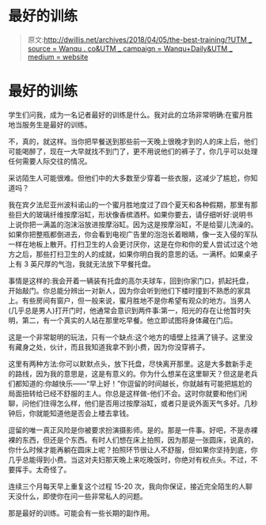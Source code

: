 # 最好的训练

> 原文:[http://dwillis.net/archives/2018/04/05/the-best-training/?UTM _ source = Wanqu . co&UTM _ campaign = Wanqu+Daily&UTM _ medium = website](http://dwillis.net/archives/2018/04/05/the-best-training/?utm_source=wanqu.co&utm_campaign=Wanqu+Daily&utm_medium=website)

# 最好的训练

学生们问我，成为一名记者最好的训练是什么。我对此的立场非常明确:在蜜月胜地当服务生是最好的训练。

不，真的，就这样。当你把早餐送到那些前一天晚上很晚才到的人的床上后，他们可能喝醉了，现在一大早就找不到门了，更不用说他们的裤子了，你几乎可以处理任何需要人际交往的情况。

采访陌生人可能很难。但他们中的大多数至少穿着一些衣服，这减少了尴尬，你知道吗？

我在宾夕法尼亚州波科诺山的一个蜜月胜地度过了四个夏天和各种假期，那里有那些巨大的玻璃纤维按摩浴缸，形状像香槟酒杯。如果你要去，请仔细听好:说明书上说你把一满盖的泡沫浴放进按摩浴缸。因为这是按摩浴缸，不是给婴儿洗澡的。如果你把整瓶都倒进去，你会看到电视广告里的泡泡长着眼睛，像一支入侵的军队一样在地板上散开。打扫卫生的人会更讨厌你，这是在你和你的爱人尝试过这个地方之后，那些打扫卫生的人的成就，如果你明白我的意思的话。一满杯。如果桌子上有 3 英尺厚的气泡，我就无法放下早餐托盘。

事情是这样的:我会开着一辆装有托盘的高尔夫球车，回到你家门口，抓起托盘，开始敲门。你总能分辨出一对新人，因为你会听到他们下楼时撞到不熟悉的家具上。有些房间有窗户，但一般来说，蜜月胜地不是你希望有观众的地方。当男人(几乎总是男人)打开门时，他通常会意识到两件事:第一，阳光的存在让他暂时失明，第二，有一个真实的人站在那里吃早餐。他立即试图将身体藏在门后。

这是一个非常聪明的玩法，只有一个缺点:这个地方的墙壁上挂满了镜子。这里没有藏身之处，伙计，而且我知道我拿不到小费，因为你没穿裤子。

这里有两种方法:你可以默默点头，放下托盘，尽快离开那里。这是大多数新手走的路线，因为我的意思是，这是有意义的。你为什么想呆在这里聊天？但这是老兵们都知道的:你越快乐——“早上好！”你逗留的时间越长，你就越有可能把尴尬的局面扭转给已经不舒服的主人。你总是这样做-他们不会。这时你就要和他们闲聊，问他们住得怎么样，他们是否用过按摩浴缸，或者只是说外面天气多好。几秒钟后，你就能知道他是否会上楼去拿钱。

逗留的唯一真正风险是你被要求扮演摄影师。是的。那是一件事。好吧，不是赤裸裸的东西，但还是个东西。有时人们想在床上拍照，因为那是一张圆床，说真的，你什么时候才能再躺在圆床上呢？拍照环节很让人不舒服，但如果你坚持到底，你几乎总能得到小费。当这对夫妇那天晚上来吃晚饭时，你绝对有权点头。不过，不要挥手。太奇怪了。

连续三个月每天早上重复这个过程 15-20 次，我向你保证，接近完全陌生的人聊天没什么，即使你在问一些非常私人的问题。

那是最好的训练。可能会有一些长期的副作用。